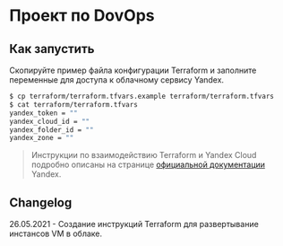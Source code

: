 # Проект по DovOps

## Как запустить

Скопируйте пример файла конфигурации Terraform и заполните переменные для доступа к облачному сервису Yandex.

``` bash
$ cp terraform/terraform.tfvars.example terraform/terraform.tfvars
$ cat terraform/terraform.tfvars
yandex_token = ""
yandex_cloud_id = ""
yandex_folder_id = ""
yandex_zone = ""
```

> Инструкции по взаимодействию Terraform и Yandex Cloud подробно описаны на странице [официальной документации](https://cloud.yandex.ru/docs/solutions/infrastructure-management/terraform-quickstart) Yandex.

## Changelog

26.05.2021 - Создание инструкций Terraform для развертывание инстансов VM в облаке.
